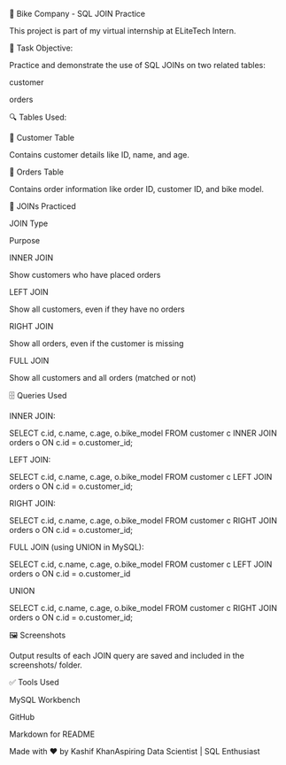 🚴 Bike Company - SQL JOIN Practice

This project is part of my virtual internship at ELiteTech Intern.

📌 Task Objective:

Practice and demonstrate the use of SQL JOINs on two related tables:

customer

orders

🔍 Tables Used:

🧑 Customer Table

Contains customer details like ID, name, and age.

🛒 Orders Table

Contains order information like order ID, customer ID, and bike model.

🔗 JOINs Practiced

JOIN Type

Purpose

INNER JOIN

Show customers who have placed orders

LEFT JOIN

Show all customers, even if they have no orders

RIGHT JOIN

Show all orders, even if the customer is missing

FULL JOIN

Show all customers and all orders (matched or not)

🗄️ Queries Used

INNER JOIN:

SELECT c.id, c.name, c.age, o.bike_model
FROM customer c
INNER JOIN orders o ON c.id = o.customer_id;

LEFT JOIN:

SELECT c.id, c.name, c.age, o.bike_model
FROM customer c
LEFT JOIN orders o ON c.id = o.customer_id;

RIGHT JOIN:

SELECT c.id, c.name, c.age, o.bike_model
FROM customer c
RIGHT JOIN orders o ON c.id = o.customer_id;

FULL JOIN (using UNION in MySQL):

SELECT c.id, c.name, c.age, o.bike_model
FROM customer c
LEFT JOIN orders o ON c.id = o.customer_id

UNION

SELECT c.id, c.name, c.age, o.bike_model
FROM customer c
RIGHT JOIN orders o ON c.id = o.customer_id;

🖼️ Screenshots

Output results of each JOIN query are saved and included in the screenshots/ folder.

✅ Tools Used

MySQL Workbench

GitHub

Markdown for README

Made with ❤️ by Kashif KhanAspiring Data Scientist | SQL Enthusiast



